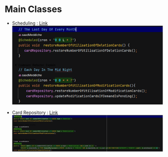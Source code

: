 # Main Classes
- Scheduling : [Link](src/main/java/com/taskflow/taskmanagement/schedulations/RestoreNumberOfUtilisationOfCards.java)
![](reademeimages/Schedule.PNG)

- Card Repository : [Link](src/main/java/com/taskflow/taskmanagement/repositories/CardRepository.java)
![](reademeimages/CardRepositiry.PNG)